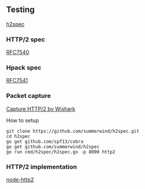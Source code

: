 ## Testing

[h2spec](https://github.com/summerwind/h2spec)

### HTTP/2 spec
[RFC7540](http://httpwg.org/specs/rfc7540.html)

### Hpack spec
[RFC7541](http://httpwg.org/specs/rfc7541.html)

### Packet capture
[Capture HTTP/2 by Wishark](https://github.com/billfeller/billfeller.github.io/issues/121)

How to setup
```
git clone https://github.com/summerwind/h2spec.git
cd h2spec
go get github.com/spf13/cobra
go get github.com/summerwind/h2spec
go run cmd/h2spec/h2spec.go -p 8000 http2
```

### HTTP/2 implementation

[node-http2](https://github.com/molnarg/node-http2)